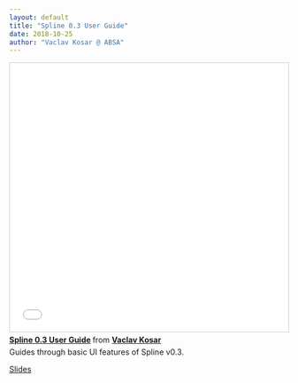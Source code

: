 ```yaml
---
layout: default
title: "Spline 0.3 User Guide"
date: 2018-10-25
author: "Vaclav Kosar @ ABSA"
---
```


<iframe src="//www.slideshare.net/slideshow/embed_code/key/45QmpMFozWKqv8" width="595" height="485" frameborder="0" marginwidth="0" marginheight="0" scrolling="no" style="border:1px solid #CCC; border-width:1px; margin-bottom:5px; max-width: 100%;" allowfullscreen> </iframe> <div style="margin-bottom:5px"> <strong> <a href="//www.slideshare.net/VaclavKosar/spline-03-user-guide-129104769" title="Spline 0.3 User Guide" target="_blank">Spline 0.3 User Guide</a> </strong> from <strong><a href="https://www.slideshare.net/VaclavKosar" target="_blank">Vaclav Kosar</a></strong> </div>
Guides through basic UI features of Spline v0.3. 

[Slides](https://www.slideshare.net/VaclavKosar/spline-03-user-guide-129104769)
